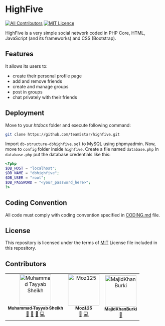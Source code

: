 # HighFive
[![All Contributors](https://img.shields.io/badge/all_contributors-3-orange.svg?style=flat-square)](#contributors) [![MIT Licence](https://badges.frapsoft.com/os/mit/mit.svg?v=103)](https://opensource.org/licenses/mit-license.php)

HighFive is a very simple social network coded in PHP Core, HTML, JavaScript (and its frameworks) and CSS (Bootstrap). 
## Features
It allows its users to:
* create their personal profile page
* add and remove friends
* create and manage groups
* post in groups
* chat privately with their friends
## Deployment
Move to your *htdocs* folder and execute following command: 
```bash
git clone https://github.com/team5star/highfive.git
```
Import `db-structure-dbhighfive.sql` to MySQL using phpmyadmin.
Now, move to `config` folder inside `highfive`.
Create a file named `database.php`
In `database.php` put the database credentials like this:
```php
<?php
$DB_HOST = "localhost";
$DB_NAME = "dbhighfive";
$DB_USER = "root";
$DB_PASSWORD = "<your_password_here>";
?>
```

## Coding Convention
All code must comply with coding convention specified in [CODING.md](CODING.md) file.
## License
This repository is licensed under the terms of [MIT](LICENSE.md) License file included in this repository.
## Contributors

<!-- ALL-CONTRIBUTORS-LIST:START - Do not remove or modify this section -->
<!-- prettier-ignore -->
<table><tr><td align="center"><a href="https://cstayyab.github.io"><img src="https://avatars2.githubusercontent.com/u/29598866?v=4" width="100px;" alt="Muhammad Tayyab Sheikh"/><br /><sub><b>Muhammad Tayyab Sheikh</b></sub></a><br /><a href="#projectManagement-cstayyab" title="Project Management">📆</a> <a href="#review-cstayyab" title="Reviewed Pull Requests">👀</a> <a href="https://github.com/team5star/HighFive/commits?author=cstayyab" title="Documentation">📖</a> <a href="https://github.com/team5star/HighFive/commits?author=cstayyab" title="Code">💻</a></td><td align="center"><a href="https://github.com/Moz125"><img src="https://avatars1.githubusercontent.com/u/46564535?v=4" width="100px;" alt="Moz125"/><br /><sub><b>Moz125</b></sub></a><br /><a href="https://github.com/team5star/HighFive/commits?author=Moz125" title="Documentation">📖</a> <a href="https://github.com/team5star/HighFive/commits?author=Moz125" title="Code">💻</a></td><td align="center"><a href="https://github.com/MajidKhanBurki"><img src="https://avatars0.githubusercontent.com/u/48506393?v=4" width="100px;" alt="MajidKhanBurki"/><br /><sub><b>MajidKhanBurki</b></sub></a><br /><a href="#design-MajidKhanBurki" title="Design">🎨</a></td></tr></table>

<!-- ALL-CONTRIBUTORS-LIST:END -->
